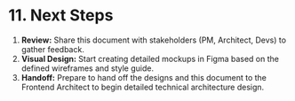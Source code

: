 # 11. Next Steps

1.  **Review:** Share this document with stakeholders (PM, Architect, Devs) to gather feedback.
2.  **Visual Design:** Start creating detailed mockups in Figma based on the defined wireframes and style guide.
3.  **Handoff:** Prepare to hand off the designs and this document to the Frontend Architect to begin detailed technical architecture design.
